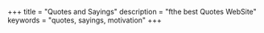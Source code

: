 +++
title = "Quotes and Sayings"
description = "fthe best Quotes WebSite"
keywords = "quotes, sayings, motivation"
+++